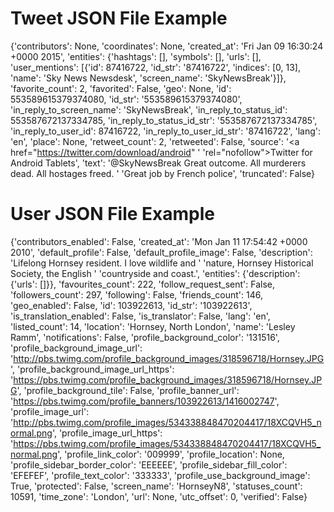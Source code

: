 # Tweet JSON File Example
{'contributors': None,
 'coordinates': None,
 'created_at': 'Fri Jan 09 16:30:24 +0000 2015',
 'entities': {'hashtags': [],
              'symbols': [],
              'urls': [],
              'user_mentions': [{'id': 87416722,
                                 'id_str': '87416722',
                                 'indices': [0, 13],
                                 'name': 'Sky News Newsdesk',
                                 'screen_name': 'SkyNewsBreak'}]},
 'favorite_count': 2,
 'favorited': False,
 'geo': None,
 'id': 553589615379374080,
 'id_str': '553589615379374080',
 'in_reply_to_screen_name': 'SkyNewsBreak',
 'in_reply_to_status_id': 553587672137334785,
 'in_reply_to_status_id_str': '553587672137334785',
 'in_reply_to_user_id': 87416722,
 'in_reply_to_user_id_str': '87416722',
 'lang': 'en',
 'place': None,
 'retweet_count': 2,
 'retweeted': False,
 'source': '<a href="https://twitter.com/download/android" '
           'rel="nofollow">Twitter for Android Tablets</a>',
 'text': '@SkyNewsBreak Great outcome. All murderers dead. All hostages freed. '
         'Great job by French police',
 'truncated': False}
# User JSON File Example

{'contributors_enabled': False,
         'created_at': 'Mon Jan 11 17:54:42 +0000 2010',
         'default_profile': False,
         'default_profile_image': False,
         'description': 'Lifelong Hornsey resident. I love wildlife and '
                        'nature, Hornsey Historical Society, the English '
                        'countryside and coast.',
         'entities': {'description': {'urls': []}},
         'favourites_count': 222,
         'follow_request_sent': False,
         'followers_count': 297,
         'following': False,
         'friends_count': 146,
         'geo_enabled': False,
         'id': 103922613,
         'id_str': '103922613',
         'is_translation_enabled': False,
         'is_translator': False,
         'lang': 'en',
         'listed_count': 14,
         'location': 'Hornsey, North London',
         'name': 'Lesley Ramm',
         'notifications': False,
         'profile_background_color': '131516',
         'profile_background_image_url': 'http://pbs.twimg.com/profile_background_images/318596718/Hornsey.JPG',
         'profile_background_image_url_https': 'https://pbs.twimg.com/profile_background_images/318596718/Hornsey.JPG',
         'profile_background_tile': False,
         'profile_banner_url': 'https://pbs.twimg.com/profile_banners/103922613/1416002747',
         'profile_image_url': 'http://pbs.twimg.com/profile_images/534338848470204417/18XCQVH5_normal.png',
         'profile_image_url_https': 'https://pbs.twimg.com/profile_images/534338848470204417/18XCQVH5_normal.png',
         'profile_link_color': '009999',
         'profile_location': None,
         'profile_sidebar_border_color': 'EEEEEE',
         'profile_sidebar_fill_color': 'EFEFEF',
         'profile_text_color': '333333',
         'profile_use_background_image': True,
         'protected': False,
         'screen_name': 'HornseyN8',
         'statuses_count': 10591,
         'time_zone': 'London',
         'url': None,
         'utc_offset': 0,
         'verified': False}
